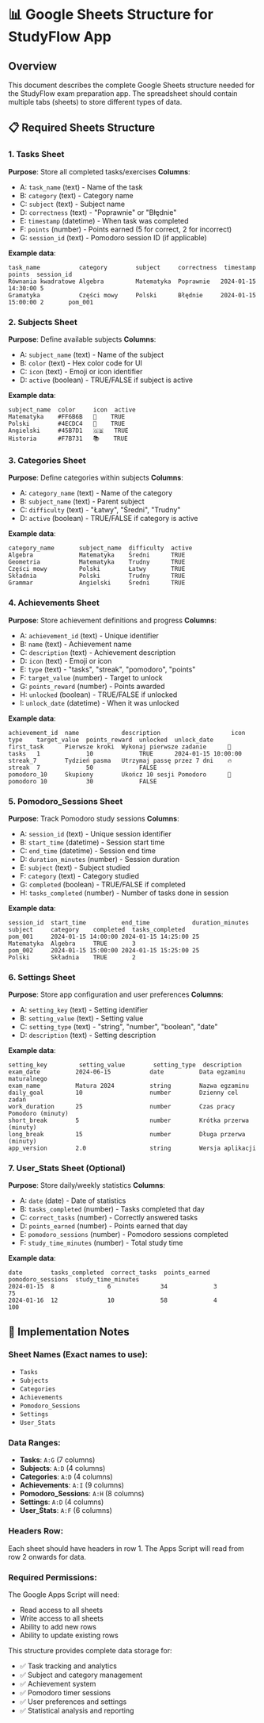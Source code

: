 # 📊 Google Sheets Structure for StudyFlow App

## Overview
This document describes the complete Google Sheets structure needed for the StudyFlow exam preparation app. The spreadsheet should contain multiple tabs (sheets) to store different types of data.

## 📋 Required Sheets Structure

### 1. **Tasks** Sheet
**Purpose**: Store all completed tasks/exercises
**Columns**:
- A: `task_name` (text) - Name of the task
- B: `category` (text) - Category name
- C: `subject` (text) - Subject name  
- D: `correctness` (text) - "Poprawnie" or "Błędnie"
- E: `timestamp` (datetime) - When task was completed
- F: `points` (number) - Points earned (5 for correct, 2 for incorrect)
- G: `session_id` (text) - Pomodoro session ID (if applicable)

**Example data**:
```
task_name           category        subject     correctness  timestamp           points  session_id
Równania kwadratowe Algebra         Matematyka  Poprawnie   2024-01-15 14:30:00 5       
Gramatyka           Części mowy     Polski      Błędnie     2024-01-15 15:00:00 2       pom_001
```

### 2. **Subjects** Sheet  
**Purpose**: Define available subjects
**Columns**:
- A: `subject_name` (text) - Name of the subject
- B: `color` (text) - Hex color code for UI
- C: `icon` (text) - Emoji or icon identifier
- D: `active` (boolean) - TRUE/FALSE if subject is active

**Example data**:
```
subject_name  color     icon  active
Matematyka    #FF6B6B   📐    TRUE
Polski        #4ECDC4   📝    TRUE
Angielski     #45B7D1   🇬🇧   TRUE
Historia      #F7B731   📚    TRUE
```

### 3. **Categories** Sheet
**Purpose**: Define categories within subjects
**Columns**:
- A: `category_name` (text) - Name of the category
- B: `subject_name` (text) - Parent subject
- C: `difficulty` (text) - "Łatwy", "Średni", "Trudny"
- D: `active` (boolean) - TRUE/FALSE if category is active

**Example data**:
```
category_name       subject_name  difficulty  active
Algebra             Matematyka    Średni      TRUE
Geometria           Matematyka    Trudny      TRUE
Części mowy         Polski        Łatwy       TRUE
Składnia            Polski        Trudny      TRUE
Grammar             Angielski     Średni      TRUE
```

### 4. **Achievements** Sheet
**Purpose**: Store achievement definitions and progress
**Columns**:
- A: `achievement_id` (text) - Unique identifier
- B: `name` (text) - Achievement name
- C: `description` (text) - Achievement description
- D: `icon` (text) - Emoji or icon
- E: `type` (text) - "tasks", "streak", "pomodoro", "points"
- F: `target_value` (number) - Target to unlock
- G: `points_reward` (number) - Points awarded
- H: `unlocked` (boolean) - TRUE/FALSE if unlocked
- I: `unlock_date` (datetime) - When it was unlocked

**Example data**:
```
achievement_id  name            description                    icon  type    target_value  points_reward  unlocked  unlock_date
first_task      Pierwsze kroki  Wykonaj pierwsze zadanie      🎯    tasks   1             10             TRUE      2024-01-15 10:00:00
streak_7        Tydzień pasma   Utrzymaj passę przez 7 dni    🔥    streak  7             50             FALSE     
pomodoro_10     Skupiony        Ukończ 10 sesji Pomodoro      🍅    pomodoro 10           30             FALSE     
```

### 5. **Pomodoro_Sessions** Sheet
**Purpose**: Track Pomodoro study sessions
**Columns**:
- A: `session_id` (text) - Unique session identifier
- B: `start_time` (datetime) - Session start time
- C: `end_time` (datetime) - Session end time
- D: `duration_minutes` (number) - Session duration
- E: `subject` (text) - Subject studied
- F: `category` (text) - Category studied
- G: `completed` (boolean) - TRUE/FALSE if completed
- H: `tasks_completed` (number) - Number of tasks done in session

**Example data**:
```
session_id  start_time          end_time            duration_minutes  subject     category    completed  tasks_completed
pom_001     2024-01-15 14:00:00 2024-01-15 14:25:00 25               Matematyka  Algebra     TRUE       3
pom_002     2024-01-15 15:00:00 2024-01-15 15:25:00 25               Polski      Składnia    TRUE       2
```

### 6. **Settings** Sheet
**Purpose**: Store app configuration and user preferences
**Columns**:
- A: `setting_key` (text) - Setting identifier
- B: `setting_value` (text) - Setting value
- C: `setting_type` (text) - "string", "number", "boolean", "date"
- D: `description` (text) - Setting description

**Example data**:
```
setting_key         setting_value        setting_type  description
exam_date          2024-06-15           date          Data egzaminu maturalnego
exam_name          Matura 2024          string        Nazwa egzaminu
daily_goal         10                   number        Dzienny cel zadań
work_duration      25                   number        Czas pracy Pomodoro (minuty)
short_break        5                    number        Krótka przerwa (minuty)
long_break         15                   number        Długa przerwa (minuty)
app_version        2.0                  string        Wersja aplikacji
```

### 7. **User_Stats** Sheet (Optional)
**Purpose**: Store daily/weekly statistics
**Columns**:
- A: `date` (date) - Date of statistics
- B: `tasks_completed` (number) - Tasks completed that day
- C: `correct_tasks` (number) - Correctly answered tasks
- D: `points_earned` (number) - Points earned that day
- E: `pomodoro_sessions` (number) - Pomodoro sessions completed
- F: `study_time_minutes` (number) - Total study time

**Example data**:
```
date        tasks_completed  correct_tasks  points_earned  pomodoro_sessions  study_time_minutes
2024-01-15  8               6              34             3                  75
2024-01-16  12              10             58             4                  100
```

## 🔧 Implementation Notes

### Sheet Names (Exact names to use):
- `Tasks`
- `Subjects` 
- `Categories`
- `Achievements`
- `Pomodoro_Sessions`
- `Settings`
- `User_Stats`

### Data Ranges:
- **Tasks**: `A:G` (7 columns)
- **Subjects**: `A:D` (4 columns)
- **Categories**: `A:D` (4 columns)  
- **Achievements**: `A:I` (9 columns)
- **Pomodoro_Sessions**: `A:H` (8 columns)
- **Settings**: `A:D` (4 columns)
- **User_Stats**: `A:F` (6 columns)

### Headers Row:
Each sheet should have headers in row 1. The Apps Script will read from row 2 onwards for data.

### Required Permissions:
The Google Apps Script will need:
- Read access to all sheets
- Write access to all sheets
- Ability to add new rows
- Ability to update existing rows

This structure provides complete data storage for:
- ✅ Task tracking and analytics
- ✅ Subject and category management
- ✅ Achievement system
- ✅ Pomodoro timer sessions
- ✅ User preferences and settings
- ✅ Statistical analysis and reporting
